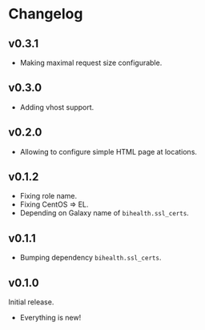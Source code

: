 # Changelog

## v0.3.1

- Making maximal request size configurable.

## v0.3.0

- Adding vhost support.

## v0.2.0

- Allowing to configure simple HTML page at locations.

## v0.1.2

- Fixing role name.
- Fixing CentOS => EL.
- Depending on Galaxy name of `bihealth.ssl_certs`.

## v0.1.1

- Bumping dependency `bihealth.ssl_certs`.

## v0.1.0

Initial release.

- Everything is new!
